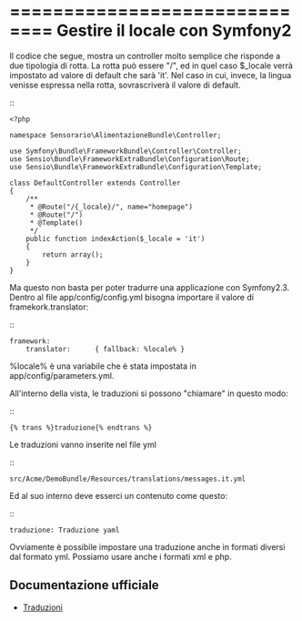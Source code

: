 ==============================
Gestire il locale con Symfony2
==============================

Il codice che segue, mostra un controller molto semplice che risponde a due
tipologia di rotta. La rotta può essere "/", ed in quel caso $_locale verrà
impostato ad valore di default che sarà 'it'. Nel caso in cui, invece, la lingua
venisse espressa nella rotta, sovrascriverà il valore di default.

::

    <?php

    namespace Sensorario\AlimentazioneBundle\Controller;

    use Symfony\Bundle\FrameworkBundle\Controller\Controller;
    use Sensio\Bundle\FrameworkExtraBundle\Configuration\Route;
    use Sensio\Bundle\FrameworkExtraBundle\Configuration\Template;

    class DefaultController extends Controller
    {
        /**
         * @Route("/{_locale}/", name="homepage")
         * @Route("/")
         * @Template()
         */
        public function indexAction($_locale = 'it')
        {
            return array();
        }
    }

Ma questo non basta per poter tradurre una applicazione con Symfony2.3. Dentro
al file app/config/config.yml bisogna importare il valore di
framekork.translator:

::

    framework:
        translator:      { fallback: %locale% }

%locale% è una variabile che è stata impostata in app/config/parameters.yml.

All'interno della vista, le traduzioni si possono "chiamare" in questo modo:

::

    {% trans %}traduzione{% endtrans %}

Le traduzioni vanno inserite nel file yml

::

    src/Acme/DemoBundle/Resources/translations/messages.it.yml

Ed al suo interno deve esserci un contenuto come questo:

::

    traduzione: Traduzione yaml

Ovviamente è possibile impostare una traduzione anche in formati diversi dal 
formato yml. Possiamo usare anche i formati xml e php.

## Documentazione ufficiale

 - [Traduzioni](http://symfony.com/it/doc/current/book/translation.html#tradurre-i-messaggi-dei-vincoli)